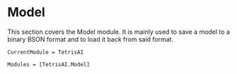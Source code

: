 # Model
This section covers the Model module. It is mainly used to save a model to a binary BSON format and to load it back from said format.

```@meta
CurrentModule = TetrisAI
```

```@autodocs
Modules = [TetrisAI.Model]
```